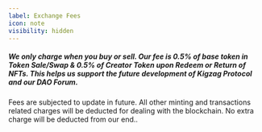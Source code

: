 ```yaml
---
label: Exchange Fees
icon: note
visibility: hidden
---
```


##### We only charge when you buy or sell. Our fee is 0.5% of base token in Token Sale/Swap & 0.5% of Creator Token upon Redeem or Return of NFTs. This helps us support the future development of Kigzag Protocol and our DAO Forum.

Fees are subjected to update in future. All other minting and transactions related charges will be deducted for dealing with the blockchain. No extra charge will be deducted from our end..